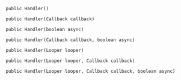 ```
public Handler()
```
```
public Handler(Callback callback)
```
```
public Handler(boolean async)
```
```
public Handler(Callback callback, boolean async) 
```


```
public Handler(Looper looper)
```
```
public Handler(Looper looper, Callback callback)
```
```
public Handler(Looper looper, Callback callback, boolean async)
```



